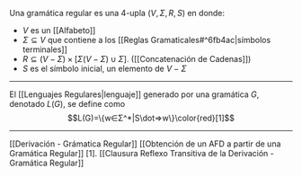 Una gramática regular es una 4-upla $(V,Σ,R,S)$ en donde:
- $V$ es un [[Alfabeto]]
- $Σ⊆V$ que contiene a los [[Reglas Gramaticales#^6fb4ac|símbolos terminales]]
- $R⊆(V-Σ)×[Σ(V-Σ)∪Σ]$.  ([[Concatenación de Cadenas]])
- $S$ es el símbolo inicial, un elemento de $V-Σ$
***
El [[Lenguajes Regulares|lenguaje]] generado por una gramática $G$, denotado $L(G)$, se define como$$L(G)=\{w∈Σ^*|S\dot⇒w\}\color{red}[1]$$
***
[[Derivación - Grámatica Regular]] 
[[Obtención de un AFD a partir de una Gramática Regular]] 
[1]. [[Clausura Reflexo Transitiva de la Derivación - Gramática Regular]] 